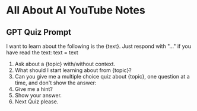 # All About AI YouTube Notes

GPT Quiz Prompt
----
I want to learn about the following is the {text}.
Just respond with "..." if you have read the text: text = text
1. Ask about a {topic} with/without context.
2. What should I start learning about from {topic}?
3. Can you give me a multiple choice quiz about {topic}, one question at a time, and don't show the answer:
4. Give me a hint?
5. Show your answer.
6. Next Quiz please.